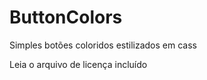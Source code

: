 # ButtonColors

Simples botões coloridos estilizados em cass 

Leia o arquivo de licença incluído 


